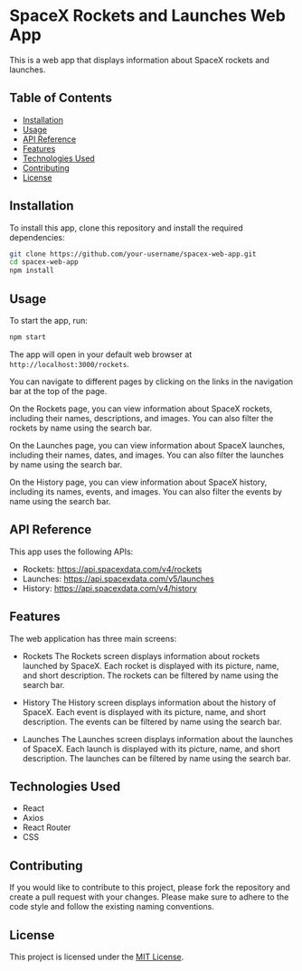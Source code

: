 # SpaceX Rockets and Launches Web App

This is a web app that displays information about SpaceX rockets and launches.

## Table of Contents

- [Installation](#installation)
- [Usage](#usage)
- [API Reference](#api-reference)
- [Features](#features)
- [Technologies Used](#technologies-used)
- [Contributing](#contributing)
- [License](#license)

## Installation

To install this app, clone this repository and install the required dependencies:

```bash
git clone https://github.com/your-username/spacex-web-app.git
cd spacex-web-app
npm install
```

## Usage

To start the app, run:

```bash
npm start
```

The app will open in your default web browser at `http://localhost:3000/rockets`.

You can navigate to different pages by clicking on the links in the navigation bar at the top of the page.

On the Rockets page, you can view information about SpaceX rockets, including their names, descriptions, and images. You can also filter the rockets by name using the search bar.

On the Launches page, you can view information about SpaceX launches, including their names, dates, and images. You can also filter the launches by name using the search bar.

On the History page, you can view information about SpaceX history, including its names, events, and images. You can also filter the events by name using the search bar.

## API Reference

This app uses the following APIs:

- Rockets: https://api.spacexdata.com/v4/rockets
- Launches: https://api.spacexdata.com/v5/launches
- History: https://api.spacexdata.com/v4/history

## Features

The web application has three main screens:

- Rockets
	The Rockets screen displays information about rockets launched by SpaceX. Each rocket is displayed with its picture, name, and short description. The rockets can be filtered by name using the search bar.

- History
	The History screen displays information about the history of SpaceX. Each event is displayed with its picture, name, and short description. The events can be filtered by name using the search bar.

- Launches
	The Launches screen displays information about the launches of SpaceX. Each launch is displayed with its picture, name, and short description. The launches can be filtered by name using the search bar.
	
## Technologies Used

* React
* Axios
* React Router
* CSS

## Contributing

If you would like to contribute to this project, please fork the repository and create a pull request with your changes. Please make sure to adhere to the code style and follow the existing naming conventions.

## License

This project is licensed under the [MIT License](LICENSE).
